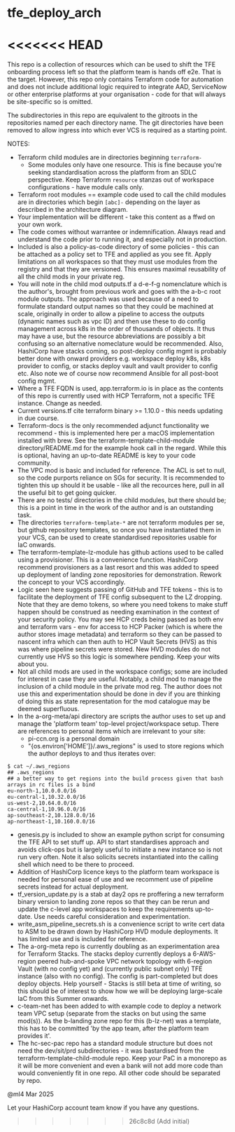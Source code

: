 # tfe_deploy_arch
<<<<<<< HEAD
=======

This repo is a collection of resources which can be used to shift the TFE onboarding process left so that the platform team is hands off e2e. That is the target. However, this repo only contains Terraform code for automation and does not include additional logic required to integrate AAD, ServiceNow or other enterprise platforms at your organisation - code for that will always be site-specific so is omitted.

The subdirectories in this repo are equivalent to the gitroots in the repositories named per each directory name. The git directories have been removed to allow ingress into which ever VCS is required as a starting point.

NOTES:
- Terraform child modules are in directories beginning `terraform-`
  - Some modules only have one resource. This is fine because you're seeking standardisation across the platform from an SDLC perspective. Keep Terraform `resource` stanzas out of workspace configurations - have module calls only.
- Terraform root modules == example code used to call the child modules are in directories which begin `[abc]-` depending on the layer as described in the architecture diagram.
- Your implementation will be different - take this content as a ffwd on your own work.
- The code comes without warrantee or indemnification. Always read and understand the code prior to running it, and especially not in production.
- Included is also a policy-as-code directory of some policies - this can be attached as a policy set to TFE and applied as you see fit. Apply limitations on all workspaces so that they must use modules from the registry and that they are versioned.  This ensures maximal reusability of all the child mods in your private reg.
- You will note in the child mod outputs.tf a d-e-f-g nomenclature which is the author's, brought from previous work and goes with the a-b-c root module outputs. The approach was used because of a need to formulate standard output names so that they could be machined at scale, originally in order to allow a pipeline to access the outputs (dynamic names such as vpc ID) and then use these to do config management across k8s in the order of thousands of objects. It thus may have a use, but the resource abbreviations are possibly a bit confusing so an alternative nomeclature would be recommended. Also, HashiCorp have stacks coming, so post-deploy config mgmt is probably better done with onward providers e.g. workspace deploy k8s, k8s provider to config, or stacks deploy vault and vault provider to config etc. Also note we of course now recommend Ansible for all post-boot config mgmt.
- Where a TFE FQDN is used, app.terraform.io is in place as the contents of this repo is currently used with HCP Terraform, not a specific TFE instance. Change as needed.
- Current versions.tf cite terraform binary >= 1.10.0 - this needs updating in due course.
- Terraform-docs is the only recommended adjunct functionality we recommend - this is implemented here per a macOS implementation installed with brew. See the terraform-template-child-module directory/README.md for the example hook call in the regard. While this is optional, having an up-to-date README is key to your code community.
- The VPC mod is basic and included for reference. The ACL is set to null, so the code purports reliance on SGs for security. It is recommended to tighten this up should it be usable - like all the recources here, pull in all the useful bit to get going quicker.
- There are no tests/ directories in the child modules, but there should be; this is a point in time in the work of the author and is an outstanding task.
- The directories `terraform-template-*` are not terraform modules per se, but github repository templates, so once you have instantiated them in your VCS, can be used to create standardised repositories usable for IaC onwards.
- The terraform-template-lz-module has github actions used to be called using a provisioner. This is a convenience function. HashiCorp recommend provisioners as a last resort and this was added to speed up deployment of landing zone repositories for demonstration. Rework the concept to your VCS accordingly.
- Logic seen here suggests passing of GitHub and TFE tokens - this is to facilitate the deployment of TFE config subsequent to the LZ dropping. Note that they are demo tokens, so where you need tokens to make stuff happen should be construed as needing examination in the context of your security policy. You may see HCP creds being passed as both env and terraform vars - env for access to HCP Packer (which is where the author stores image metadata) and terraform so they can be passed to nascent infra which can then auth to HCP Vault Secrets (HVS) as this was where pipeline secrets were stored. New HVD modules do not currently use HVS so this logic is somewhere pending. Keep your wits about you.
- Not all child mods are used in the workspace configs; some are included for interest in case they are useful. Notably, a child mod to manage the inclusion of a child module in the private mod reg. The author does not use this and experimentation should be done in dev if you are thinking of doing this as state representation for the mod catalogue may be deemed superfluous.
- In the a-org-meta/api directory are scripts the author uses to set up and manage the 'platform team' top-level project/workspace setup. There are references to personal items which are irrelevant to your site:
  - pi-ccn.org is a personal domain
  - "{os.environ['HOME']}/.aws_regions" is used to store regions which the author deploys to and thus iterates over:
```
$ cat ~/.aws_regions
## .aws_regions
## a better way to get regions into the build process given that bash arrays in rc files is a bind
eu-north-1,10.0.0.0/16
eu-central-1,10.32.0.0/16
us-west-2,10.64.0.0/16
ca-central-1,10.96.0.0/16
ap-southeast-2,10.128.0.0/16
ap-northeast-1,10.160.0.0/16
```
  - genesis.py is included to show an example python script for consuming the TFE API to set stuff up. API to start standardises approach and avoids click-ops but is largely useful to initiate a new instance so is not run very often. Note it also solicits secrets instantiated into the calling shell which need to be there to proceed.
  - Addition of HashiCorp licence keys to the platform team workspace is needed for personal ease of use and we recomment use of pipeline secrets instead for actual deployment.
  - tf_version_update.py is a stab at day2 ops re proffering a new terraform binary version to landing zone repos so that they can be rerun and update the c-level app workspaces to keep the requirements up-to-date. Use needs careful consideration and experimentation.
  - write_asm_pipeline_secrets.sh is a convenience script to write cert data to ASM to be drawn down by HashiCorp HVD module deployments. It has limited use and is included for reference.
- The a-org-meta repo is currently doubling as an experimentation area for Terraform Stacks. The stacks deploy currently deploys a 6-AWS-region peered hub-and-spoke VPC network topology with 6-region Vault (with no config yet) and (currently public subnet only) TFE instance (also with no config). The config is part-completed but does deploy objects. Help yourself - Stacks is still beta at time of writing, so this should be of interest to show how we will be deploying large-scale IaC from this Summer onwards.
- c-team-net has been added to with example code to deploy a network team VPC setup (separate from the stacks on but using the same mod(s)). As the b-landing zone repo for this (b-lz-net) was a template, this has to be committed 'by the app team, after the platform team provides it'.
- The hc-sec-pac repo has a standard module structure but does not need the dev/sit/prd subdirectories - it was bastardised from the terraform-template-child-module repo. Keep your PaC in a monorepo as it will be more convenient and even a bank will not add more code than would conveniently fit in one repo. All other code should be separated by repo.

@ml4 Mar 2025

Let your HashiCorp account team know if you have any questions.

>>>>>>> 26c8c8d (Add initial)
